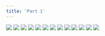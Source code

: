 ```yaml
---
title: 'Part 1'
---
```


![](images/pelen-purul/part-1/pelen01.jpg)
![](images/pelen-purul/part-1/pelen02.jpg)
![](images/pelen-purul/part-1/pelen03.jpg)
![](images/pelen-purul/part-1/pelen04.jpg)
![](images/pelen-purul/part-1/pelen05.jpg)
![](images/pelen-purul/part-1/pelen06.jpg)
![](images/pelen-purul/part-1/pelen07.jpg)
![](images/pelen-purul/part-1/pelen08.jpg)
![](images/pelen-purul/part-1/pelen09.jpg)
![](images/pelen-purul/part-1/pelen10.jpg)
![](images/pelen-purul/part-1/pelen11.jpg)
![](images/pelen-purul/part-1/pelen12.jpg)
![](images/pelen-purul/part-1/pelen13.jpg)